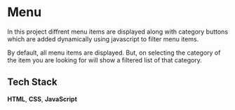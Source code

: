 # Menu
In this project  diffrent menu items are displayed along with category buttons which are added dynamically using javascript to filter menu items.

By default, all  menu items  are displayed. But, on selecting the category of the item you are looking  for will show a filtered  list of that category.

## Tech Stack
**HTML**, **CSS**, **JavaScript**
